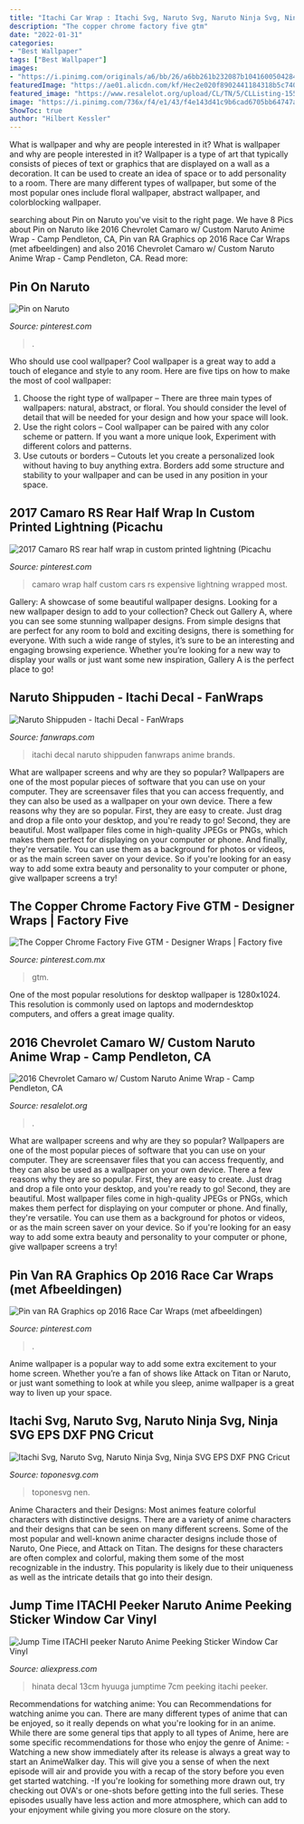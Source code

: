 ```yaml
---
title: "Itachi Car Wrap : Itachi Svg, Naruto Svg, Naruto Ninja Svg, Ninja Svg Eps Dxf Png Cricut"
description: "The copper chrome factory five gtm"
date: "2022-01-31"
categories:
- "Best Wallpaper"
tags: ["Best Wallpaper"]
images:
- "https://i.pinimg.com/originals/a6/bb/26/a6bb261b232087b10416005042847036.jpg"
featuredImage: "https://ae01.alicdn.com/kf/Hec2e020f8902441184318b5c7408fdecX.jpg_q50.jpg"
featured_image: "https://www.resalelot.org/upload/CL/TN/5/CLListing-15535-Photo5.jpg?ts=c0cf5032-6072-4ca3-b696-53932b700a72"
image: "https://i.pinimg.com/736x/f4/e1/43/f4e143d41c9b6cad6705bb64747aad95--my-best-friend-best-friends.jpg"
ShowToc: true
author: "Hilbert Kessler"
---
```



What is wallpaper and why are people interested in it?
What is wallpaper and why are people interested in it?
Wallpaper is a type of art that typically consists of pieces of text or graphics that are displayed on a wall as a decoration. It can be used to create an idea of space or to add personality to a room. There are many different types of wallpaper, but some of the most popular ones include floral wallpaper, abstract wallpaper, and colorblocking wallpaper.

	

		
searching about Pin on Naruto you've visit to the right page. We have 8 Pics about Pin on Naruto like 2016 Chevrolet Camaro w/ Custom Naruto Anime Wrap - Camp Pendleton, CA, Pin van RA Graphics op 2016 Race Car Wraps (met afbeeldingen) and also 2016 Chevrolet Camaro w/ Custom Naruto Anime Wrap - Camp Pendleton, CA. Read more:
		
    
## Pin On Naruto

<img loading=lazy src="https://i.pinimg.com/736x/f4/e1/43/f4e143d41c9b6cad6705bb64747aad95--my-best-friend-best-friends.jpg" onerror="this.onerror=null;this.src='https://tse1.mm.bing.net/th?id=OIP.fbyHxegkV2tK_43hU47AIwAAAA&amp;pid=15.1';" alt="Pin on Naruto">

_Source: pinterest.com_

>. 

	

Who should use cool wallpaper?
Cool wallpaper is a great way to add a touch of elegance and style to any room. Here are five tips on how to make the most of cool wallpaper: 
1) Choose the right type of wallpaper – There are three main types of wallpapers: natural, abstract, or floral. You should consider the level of detail that will be needed for your design and how your space will look. 
2) Use the right colors – Cool wallpaper can be paired with any color scheme or pattern. If you want a more unique look, Experiment with different colors and patterns. 
3) Use cutouts or borders – Cutouts let you create a personalized look without having to buy anything extra. Borders add some structure and stability to your wallpaper and can be used in any position in your space.

    
## 2017 Camaro RS Rear Half Wrap In Custom Printed Lightning (Picachu

<img loading=lazy src="https://i.pinimg.com/originals/3e/6c/b9/3e6cb9e0bbe6ab06373eb02adc252663.jpg" onerror="this.onerror=null;this.src='https://tse2.mm.bing.net/th?id=OIP.UhDfhtZ6ibe8L96OpR6SSwHaFJ&amp;pid=15.1';" alt="2017 Camaro RS rear half wrap in custom printed lightning (Picachu">

_Source: pinterest.com_

>camaro wrap half custom cars rs expensive lightning wrapped most. 

	

Gallery: A showcase of some beautiful wallpaper designs.
Looking for a new wallpaper design to add to your collection? Check out Gallery A, where you can see some stunning wallpaper designs. From simple designs that are perfect for any room to bold and exciting designs, there is something for everyone. With such a wide range of styles, it’s sure to be an interesting and engaging browsing experience. Whether you’re looking for a new way to display your walls or just want some new inspiration, Gallery A is the perfect place to go!





	
	
    
## Naruto Shippuden - Itachi Decal - FanWraps

<img loading=lazy src="https://fanwraps.com/wp-content/uploads/2019/11/ItachiDecal.jpg" onerror="this.onerror=null;this.src='https://tse3.mm.bing.net/th?id=OIP.0jS44hzyf234gD3ee5kG5gHaHa&amp;pid=15.1';" alt="Naruto Shippuden - Itachi Decal - FanWraps">

_Source: fanwraps.com_

>itachi decal naruto shippuden fanwraps anime brands. 

	

What are wallpaper screens and why are they so popular?
Wallpapers are one of the most popular pieces of software that you can use on your computer. They are screensaver files that you can access frequently, and they can also be used as a wallpaper on your own device. There a few reasons why they are so popular. First, they are easy to create. Just drag and drop a file onto your desktop, and you're ready to go! Second, they are beautiful. Most wallpaper files come in high-quality JPEGs or PNGs, which makes them perfect for displaying on your computer or phone. And finally, they're versatile. You can use them as a background for photos or videos, or as the main screen saver on your device. So if you're looking for an easy way to add some extra beauty and personality to your computer or phone, give wallpaper screens a try!

    
## The Copper Chrome Factory Five GTM - Designer Wraps | Factory Five

<img loading=lazy src="https://i.pinimg.com/originals/1a/82/d4/1a82d40dd145909571d987cb5eab82d3.jpg" onerror="this.onerror=null;this.src='https://tse2.mm.bing.net/th?id=OIP.qW0PeduFjJ1tqilxHHQGWwHaDf&amp;pid=15.1';" alt="The Copper Chrome Factory Five GTM - Designer Wraps | Factory five">

_Source: pinterest.com.mx_

>gtm. 

	

One of the most popular resolutions for desktop wallpaper is 1280x1024. This resolution is commonly used on laptops and moderndesktop computers, and offers a great image quality.

    
## 2016 Chevrolet Camaro W/ Custom Naruto Anime Wrap - Camp Pendleton, CA

<img loading=lazy src="https://www.resalelot.org/upload/CL/TN/5/CLListing-15535-Photo5.jpg?ts=c0cf5032-6072-4ca3-b696-53932b700a72" onerror="this.onerror=null;this.src='https://tse4.mm.bing.net/th?id=OIP.0YuTRdLwIYP6J2EwgFyNEwAAAA&amp;pid=15.1';" alt="2016 Chevrolet Camaro w/ Custom Naruto Anime Wrap - Camp Pendleton, CA">

_Source: resalelot.org_

>. 

	

What are wallpaper screens and why are they so popular?
Wallpapers are one of the most popular pieces of software that you can use on your computer. They are screensaver files that you can access frequently, and they can also be used as a wallpaper on your own device. There a few reasons why they are so popular. First, they are easy to create. Just drag and drop a file onto your desktop, and you're ready to go! Second, they are beautiful. Most wallpaper files come in high-quality JPEGs or PNGs, which makes them perfect for displaying on your computer or phone. And finally, they're versatile. You can use them as a background for photos or videos, or as the main screen saver on your device. So if you're looking for an easy way to add some extra beauty and personality to your computer or phone, give wallpaper screens a try!

    
## Pin Van RA Graphics Op 2016 Race Car Wraps (met Afbeeldingen)

<img loading=lazy src="https://i.pinimg.com/originals/a6/bb/26/a6bb261b232087b10416005042847036.jpg" onerror="this.onerror=null;this.src='https://tse1.mm.bing.net/th?id=OIP.un783neuL5fRtHjn5G5nSAHaEX&amp;pid=15.1';" alt="Pin van RA Graphics op 2016 Race Car Wraps (met afbeeldingen)">

_Source: pinterest.com_

>. 

	

Anime wallpaper is a popular way to add some extra excitement to your home screen. Whether you’re a fan of shows like Attack on Titan or Naruto, or just want something to look at while you sleep, anime wallpaper is a great way to liven up your space.

    
## Itachi Svg, Naruto Svg, Naruto Ninja Svg, Ninja SVG EPS DXF PNG Cricut

<img loading=lazy src="https://toponesvg.com/wp-content/uploads/2021/07/NEN-DEN-707-600x600.jpg" onerror="this.onerror=null;this.src='https://tse4.mm.bing.net/th?id=OIP.nUV2hbWQlr8Sca_ght1xAwHaHa&amp;pid=15.1';" alt="Itachi Svg, Naruto Svg, Naruto Ninja Svg, Ninja SVG EPS DXF PNG Cricut">

_Source: toponesvg.com_

>toponesvg nen. 

	

Anime Characters and their Designs: Most animes feature colorful characters with distinctive designs.
There are a variety of anime characters and their designs that can be seen on many different screens. Some of the most popular and well-known anime character designs include those of Naruto, One Piece, and Attack on Titan. The designs for these characters are often complex and colorful, making them some of the most recognizable in the industry. This popularity is likely due to their uniqueness as well as the intricate details that go into their design.

    
## Jump Time ITACHI Peeker Naruto Anime Peeking Sticker Window Car Vinyl

<img loading=lazy src="https://ae01.alicdn.com/kf/Hec2e020f8902441184318b5c7408fdecX.jpg_q50.jpg" onerror="this.onerror=null;this.src='https://tse3.mm.bing.net/th?id=OIP.goJr0LrnHnaeZLr8NUSOuwHaHa&amp;pid=15.1';" alt="Jump Time ITACHI peeker Naruto Anime Peeking Sticker Window Car Vinyl">

_Source: aliexpress.com_

>hinata decal 13cm hyuuga jumptime 7cm peeking itachi peeker. 

	

Recommendations for watching anime: You can
Recommendations for watching anime you can. There are many different types of anime that can be enjoyed, so it really depends on what you're looking for in an anime. While there are some general tips that apply to all types of Anime, here are some specific recommendations for those who enjoy the genre of Anime: 
-Watching a new show immediately after its release is always a great way to start an AnimeWalker day. This will give you a sense of when the next episode will air and provide you with a recap of the story before you even get started watching. 
-If you're looking for something more drawn out, try checking out OVA's or one-shots before getting into the full series. These episodes usually have less action and more atmosphere, which can add to your enjoyment while giving you more closure on the story.

